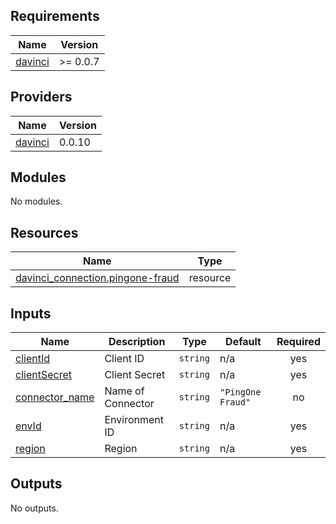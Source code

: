 <!-- BEGIN_TF_DOCS -->
## Requirements

| Name | Version |
|------|---------|
| <a name="requirement_davinci"></a> [davinci](#requirement\_davinci) | >= 0.0.7 |

## Providers

| Name | Version |
|------|---------|
| <a name="provider_davinci"></a> [davinci](#provider\_davinci) | 0.0.10 |

## Modules

No modules.

## Resources

| Name | Type |
|------|------|
| [davinci_connection.pingone-fraud](https://registry.terraform.io/providers/samir-gandhi/davinci/latest/docs/resources/connection) | resource |

## Inputs

| Name | Description | Type | Default | Required |
|------|-------------|------|---------|:--------:|
| <a name="input_clientId"></a> [clientId](#input\_clientId) | Client ID | `string` | n/a | yes |
| <a name="input_clientSecret"></a> [clientSecret](#input\_clientSecret) | Client Secret | `string` | n/a | yes |
| <a name="input_connector_name"></a> [connector\_name](#input\_connector\_name) | Name of Connector | `string` | `"PingOne Fraud"` | no |
| <a name="input_envId"></a> [envId](#input\_envId) | Environment ID | `string` | n/a | yes |
| <a name="input_region"></a> [region](#input\_region) | Region | `string` | n/a | yes |

## Outputs

No outputs.
<!-- END_TF_DOCS -->